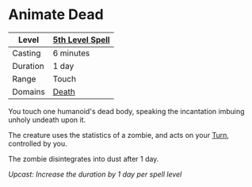 # Animate Dead

| Level    | [5th Level Spell](../../../Spell%20Level.md) |
| -------- | -------------------------------------------- |
| Casting  | 6 minutes                                    |
| Duration | 1 day                                        |
| Range    | Touch                                        |
| Domains  | [Death](../../../Spell%20Domains/Death.md)   |

You touch one humanoid's dead body, speaking the incantation imbuing unholy undeath upon it.

The creature uses the statistics of a zombie, and acts on your [Turn](../../../../Game%20Procedures/Turn.md), controlled by you. 

The zombie disintegrates into dust after 1 day.


*Upcast: Increase the duration by 1 day per spell level*